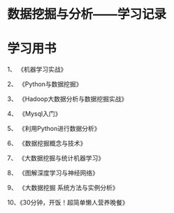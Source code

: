# 数据挖掘与分析——学习记录

# 学习用书

   1、 《机器学习实战》

   2、 《Python与数据挖掘》

   3、 《Hadoop大数据分析与数据挖掘实战》
   
   4、 《Mysql入门》
   
   5、 《利用Python进行数据分析》

   6、 《数据挖掘概念与技术》
   
   7、 《大数据挖掘与统计机器学习》
   
   8、 《图解深度学习与神经网络》
   
   9、 《大数据挖掘 系统方法与实例分析》
   
   10、《30分钟，开饭！超简单懒人营养晚餐》
